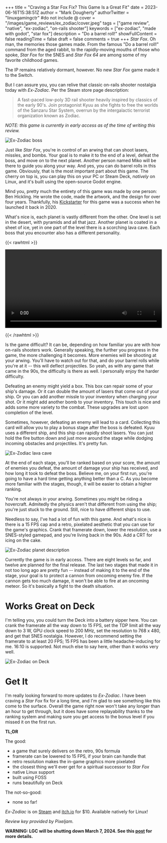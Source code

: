 +++
title = "Craving a Star Fox Fix? This Game Is a Great Fit"
date = 2023-06-16T15:38:51Z
author = "Mark Dougherty"
authorTwitter = "linuxgamingctr" #do not include @
cover = "/images/game_reviews/ex_zodiac/cover.jpeg"
tags = ["game review", "native", "ex-zodiac", "on-rails shooter"]
keywords = ["ex-zodiac", "made with godot", "star fox"]
description = "Do a barrel roll!"
showFullContent = false
readingTime = false
draft = false
comments = true
+++
*Star Fox*. Oh man, the memories those games made. From the famous "Do a barrel roll!" command from the aged rabbit, to the rapidly-moving mouths of those who spoke, *Star Fox* for the SNES and *Star Fox 64* are among some of my favorite childhood games.

The IP remains relatively dormant, however. No new *Star Fox* game made it to the Switch.

But I can assure you, you can relive that classic on-rails shooter nostalgia today with *Ex-Zodiac*. Per the Steam store page description:
> A fast-paced low-poly 3D rail shooter heavily inspired by classics of the early 90's. Join protagonist Kyuu as she fights to free the worlds of the Sanzaru Star System, overrun by the intergalactic terrorist organization known as Zodiac.

*NOTE: this game is currently in early access as of the time of writing this review.*

![Ex-Zodiac boss](/images/game_reviews/ex_zodiac/boss.jpg)

Just like *Star Fox*, you're in control of an arwing that can shoot lasers, missles, and bombs. Your goal is to make it to the end of a level, defeat the boss, and move on to the next planet. Another person named Miko will be there to guide you along your way. And yes, you can do barrel rolls in this game. Obviously, that is the most important part about this game. The cherry on top is, you can play this on your PC or Steam Deck, *natively* on Linux, and it's built using the open-source Godot engine.

Mind you, pretty much the entirety of this game was made by one person: Ben Hickling. He wrote the code, made the artwork, and the design for over four years. Thankfully, his [Kickstarter](https://www.kickstarter.com/projects/benhickling/ex-zodiac) for this game was a success when he launched it back in 2020.

What's nice is, each planet is vastly different from the other. One level is set in the desert, with pyramids and all that jazz. Another planet is coated in a sheet of ice, yet in one part of the level there is a scorching lava cave. Each boss that you encounter also has a different personality.

{{< rawhtml >}} 

<video width=100% controls autoplay loop>
    <source src="/videos/ex_zodiac/clip.webm" type="video/webm">
    Your browser does not support the video tag.
</video>

{{< /rawhtml >}}


Is the game difficult? It can be, depending on how familiar you are with how on-rails shooters work. Generally speaking, the further you progress in the game, the more challenging it becomes. More enemies will be shooting at your arwing. You'll have to watch out for that, and do your barrel rolls while you're at it -- this will deflect projectiles. So yeah, as with any game that came in the 90s, the difficulty is there as well. I personally enjoy the harder difficulty.

Defeating an enemy might yield a box. This box can repair some of your ship's damage. Or it can double the amount of lasers that come out of your ship. Or you can add another missle to your inventory when charging your shot. Or it might add another bomb to your inventory. This touch is nice and adds some more variety to the combat. These upgrades are lost upon completion of the level.

Sometimes, however, defeating an enemy will lead to a card. Collecting this card will allow you to play a bonus stage after the boss is defeated. Kyuu uses a different ship, and this ship can rapidly shoot lasers. You can just hold the fire button down and just move around the stage while dodging incoming obstacles and projectiles. It's pretty fun.

![Ex-Zodiac lava cave](/images/game_reviews/ex_zodiac/lava_cave.jpg)

At the end of each stage, you'll be ranked based on your score, the amount of enemies you defeat, the amount of damage your ship has received, and how long it took to defeat the boss. Believe me, on your first run, you're going to have a hard time getting anything better than a C. As you become more familiar with the stages, though, it will be easier to obtain a higher ranking.

You're not always in your arwing. Sometimes you might be riding a hovercraft. Admitedly the physics aren't that different from using the ship; you're just stuck to the ground. Still, nice to have different ships to use.

Needless to say, I've had a lot of fun with this game. And what's nice is there is a 15 FPS cap and a retro, pixelated aesthetic that you can use for the game's graphics. Crank that framerate down, lower the resolution, use a SNES-styled gamepad, and you're living back in the 90s. Add a CRT for icing on the cake.

![Ex-Zodiac planet description](/images/game_reviews/ex_zodiac/planet_description.jpg)

Currently the game is in early access. There are eight levels so far, and twelve are planned for the final release. The last two stages that made it in not too long ago are pretty fun -- instead of making it to the end of the stage, your goal is to protect a cannon from oncoming enemy fire. If the cannon gets too much damage, it won't be able to fire at an oncoming meteor. So it's basically a fight to the death situation.

# Works Great on Deck
I'm telling you, you could turn the Deck into a battery sipper here. You can crank the framerate all the way down to 15 FPS, set the TDP limit all the way down to 3 W, GPU clock speed to 200 MHz, set the resolution to 768 x 480, and get that SNES nostalgia. However, I do recommend setting the framerate to at least 20 FPS; 15 FPS has been a little headache-inducing for me. 16:10 is supported. Not much else to say here, other than it works very well.

![Ex-Zodiac on Deck](/images/game_reviews/ex_zodiac/on_deck.jpg)

# Get It
I'm really looking forward to more updates to *Ex-Zodiac*. I have been craving a *Star Fox* fix for a long time, and I'm glad to see something like this come to the surface. Overall the game right now won't take any longer than an hour to get through, but it does have some replayability thanks to the ranking system and making sure you get access to the bonus level if you missed it on the first run.

**TL;DR**

The good:
- a game that surely delivers on the retro, 90s formula
- framerate can be lowered to 15 FPS, if your brain can handle that
- retro resolution makes the in-game graphics more pixelated
- the closest thing we'll ever get for a spiritual successor to *Star Fox*
- native Linux support
- built using FOSS
- runs beautifully on Deck

The not-so-good:
- none so far!

*Ex-Zodiac* is on [Steam](https://store.steampowered.com/app/1249480/ExZodiac/) and [itch.io](https://pixeljam.itch.io/ex-zodiac) for $10. Available natively for Linux!

*Review key provided by Pixeljam.*

**WARNING: LGC will be shutting down March 7, 2024. See this [post](https://linuxgamingcentral.com/posts/the-end-of-lgc/) for more details.**
